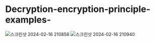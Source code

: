 # Decryption-encryption-principle-examples-

![스크린샷 2024-02-16 210858](https://github.com/dldbfla/Decryption-encryption-principle-examples-/assets/89433437/6e7c0571-d276-415c-99b1-4e897e46976e)
![스크린샷 2024-02-16 210940](https://github.com/dldbfla/Decryption-encryption-principle-examples-/assets/89433437/15598e2b-9876-4f82-8f28-b34c605de53a)
